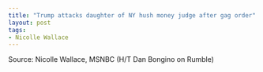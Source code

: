 ```yaml
---
title: "Trump attacks daughter of NY hush money judge after gag order"
layout: post
tags:
- Nicolle Wallace
---
```


<script>!function(r,u,m,b,l,e){r._Rumble=b,r[b]||(r[b]=function(){(r[b]._=r[b]._||[]).push(arguments);if(r[b]._.length==1){l=u.createElement(m),e=u.getElementsByTagName(m)[0],l.async=1,l.src="https://rumble.com/embedJS/u17acb"+(arguments[1].video?'.'+arguments[1].video:'')+"/?url="+encodeURIComponent(location.href)+"&args="+encodeURIComponent(JSON.stringify([].slice.apply(arguments))),e.parentNode.insertBefore(l,e)}})}(window, document, "script", "Rumble");</script>
<div id="rumble_v4k3pac"></div>
<script>Rumble("play", {"video":"v4k3pac","div":"rumble_v4k3pac"});</script>

Source: Nicolle Wallace, MSNBC (H/T Dan Bongino on Rumble)
